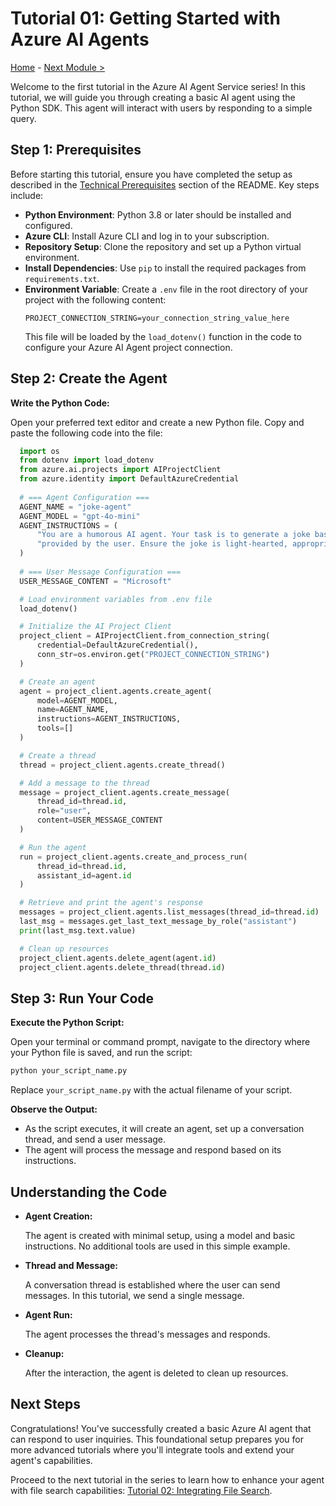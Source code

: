 # Tutorial 01: Getting Started with Azure AI Agents

[Home](../README.md) - [Next Module >](./02-file-search.md)
   
Welcome to the first tutorial in the Azure AI Agent Service series! In this tutorial, we will guide you through creating a basic AI agent using the Python SDK. This agent will interact with users by responding to a simple query.   
  
## Step 1: Prerequisites  
  
Before starting this tutorial, ensure you have completed the setup as described in the [Technical Prerequisites](../README.md#-technical-prerequisites) section of the README. Key steps include:
  
- **Python Environment**: Python 3.8 or later should be installed and configured.
- **Azure CLI**: Install Azure CLI and log in to your subscription.
- **Repository Setup**: Clone the repository and set up a Python virtual environment.  
- **Install Dependencies**: Use `pip` to install the required packages from `requirements.txt`.
- **Environment Variable**: Create a `.env` file in the root directory of your project with the following content:
  ```
  PROJECT_CONNECTION_STRING=your_connection_string_value_here
  ```
  This file will be loaded by the `load_dotenv()` function in the code to configure your Azure AI Agent project connection.

## Step 2: Create the Agent  
   
**Write the Python Code:**  
  
Open your preferred text editor and create a new Python file. Copy and paste the following code into the file:
   
  ```python
    import os  
    from dotenv import load_dotenv
    from azure.ai.projects import AIProjectClient  
    from azure.identity import DefaultAzureCredential  
    
    # === Agent Configuration ===  
    AGENT_NAME = "joke-agent"  
    AGENT_MODEL = "gpt-4o-mini"  
    AGENT_INSTRUCTIONS = (  
        "You are a humorous AI agent. Your task is to generate a joke based on the topic "  
        "provided by the user. Ensure the joke is light-hearted, appropriate, and relevant to the topic."  
    )  
    
    # === User Message Configuration ===
    USER_MESSAGE_CONTENT = "Microsoft"  

    # Load environment variables from .env file  
    load_dotenv()  

    # Initialize the AI Project Client
    project_client = AIProjectClient.from_connection_string(  
        credential=DefaultAzureCredential(),  
        conn_str=os.environ.get("PROJECT_CONNECTION_STRING")  
    )  

    # Create an agent  
    agent = project_client.agents.create_agent(  
        model=AGENT_MODEL,  
        name=AGENT_NAME,  
        instructions=AGENT_INSTRUCTIONS,  
        tools=[]  
    )  

    # Create a thread  
    thread = project_client.agents.create_thread()  

    # Add a message to the thread  
    message = project_client.agents.create_message(  
        thread_id=thread.id,  
        role="user",  
        content=USER_MESSAGE_CONTENT  
    )

    # Run the agent  
    run = project_client.agents.create_and_process_run(  
        thread_id=thread.id,  
        assistant_id=agent.id  
    )  

    # Retrieve and print the agent's response  
    messages = project_client.agents.list_messages(thread_id=thread.id)  
    last_msg = messages.get_last_text_message_by_role("assistant")  
    print(last_msg.text.value)  

    # Clean up resources
    project_client.agents.delete_agent(agent.id)  
    project_client.agents.delete_thread(thread.id)
  ```  
   
## Step 3: Run Your Code
   
**Execute the Python Script:**  
  
Open your terminal or command prompt, navigate to the directory where your Python file is saved, and run the script:  

```bash  
python your_script_name.py  
```  

Replace `your_script_name.py` with the actual filename of your script.  
   
**Observe the Output:**  
  
- As the script executes, it will create an agent, set up a conversation thread, and send a user message.  
- The agent will process the message and respond based on its instructions.  
   
## Understanding the Code  
   
- **Agent Creation:**  
  
  The agent is created with minimal setup, using a model and basic instructions. No additional tools are used in this simple example.  
   
- **Thread and Message:**  
  
  A conversation thread is established where the user can send messages. In this tutorial, we send a single message.  
   
- **Agent Run:**  
  
  The agent processes the thread's messages and responds.
   
- **Cleanup:**  
  
  After the interaction, the agent is deleted to clean up resources.  
   
## Next Steps  
   
Congratulations! You've successfully created a basic Azure AI agent that can respond to user inquiries. This foundational setup prepares you for more advanced tutorials where you'll integrate tools and extend your agent's capabilities.  
   
Proceed to the next tutorial in the series to learn how to enhance your agent with file search capabilities: [Tutorial 02: Integrating File Search](02-file-search.md).